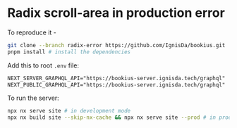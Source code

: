 # Radix scroll-area in production error

To reproduce it -

```bash
git clone --branch radix-error https://github.com/IgnisDa/bookius.git
pnpm install # install the dependencies
```

Add this to root `.env` file:

```txt
NEXT_SERVER_GRAPHQL_API="https://bookius-server.ignisda.tech/graphql"
NEXT_PUBLIC_GRAPHQL_API="https://bookius-server.ignisda.tech/graphql"
```

To run the server:

```bash
npx nx serve site # in development mode
npx nx build site --skip-nx-cache && npx nx serve site --prod # in production mode
```
